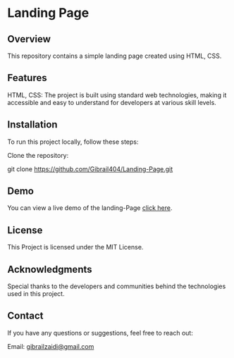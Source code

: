 # Landing Page

## Overview

This repository contains a simple landing page created using HTML, CSS. 

## Features

HTML, CSS: The project is built using standard web technologies, making it accessible and easy to understand for developers at various skill levels.


## Installation

To run this project locally, follow these steps:

Clone the repository:

git clone https://github.com/Gibrail404/Landing-Page.git

## Demo
You can view a live demo of the landing-Page [click here]( https://gibrail404.github.io/Landing-Page/).

## License
This Project is licensed under the MIT License.

## Acknowledgments
Special thanks to the developers and communities behind the technologies used in this project.

## Contact
If you have any questions or suggestions, feel free to reach out:

Email: gibrailzaidi@gmail.com
